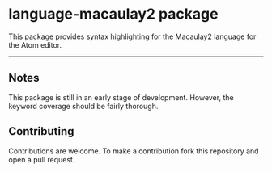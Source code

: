 # language-macaulay2 package

This package provides syntax highlighting for the Macaulay2 language for the Atom editor.  

---

## Notes

This package is still in an early stage of development.  However, the keyword coverage should be fairly thorough.  

## Contributing

Contributions are welcome.  To make a contribution fork this repository and open a pull request.  
